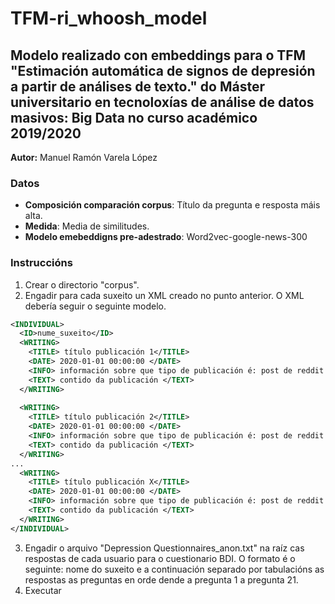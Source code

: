 # TFM-ri_whoosh_model
## Modelo realizado con embeddings para o TFM "Estimación automática de signos de depresión a partir de análises de texto." do Máster universitario en tecnoloxías de análise de datos masivos: Big Data no curso académico 2019/2020

**Autor:** Manuel Ramón Varela López

### Datos
- **Composición comparación corpus**: Título da pregunta e resposta máis alta.
- **Medida**: Media de similitudes.
- **Modelo emebeddigns pre-adestrado**: Word2vec-google-news-300

### Instruccións

1. Crear o directorio "corpus".
2. Engadir para cada suxeito un XML creado no punto anterior. O XML debería seguir o seguinte modelo.
```xml
<INDIVIDUAL>
  <ID>nume_suxeito</ID>
  <WRITING>
    <TITLE> título publicación 1</TITLE>
    <DATE> 2020-01-01 00:00:00 </DATE>
    <INFO> información sobre que tipo de publicación é: post de reddit ou comentario dun posto </INFO>
    <TEXT> contido da publicación </TEXT>
  </WRITING>
  
  <WRITING>
    <TITLE> título publicación 2</TITLE>
    <DATE> 2020-01-01 00:00:00 </DATE>
    <INFO> información sobre que tipo de publicación é: post de reddit ou comentario dun posto </INFO>
    <TEXT> contido da publicación </TEXT>
  </WRITING>
...
  <WRITING>
    <TITLE> título publicación X</TITLE>
    <DATE> 2020-01-01 00:00:00 </DATE>
    <INFO> información sobre que tipo de publicación é: post de reddit ou comentario dun posto </INFO>
    <TEXT> contido da publicación </TEXT>
  </WRITING>
</INDIVIDUAL>
```
3. Engadir o arquivo "Depression Questionnaires_anon.txt" na raíz cas respostas de cada usuario para o cuestionario BDI. O formato é o seguinte: nome do suxeito e a continuación separado por tabulacións as respostas as preguntas en orde dende a pregunta 1 a pregunta 21.
4. Executar
